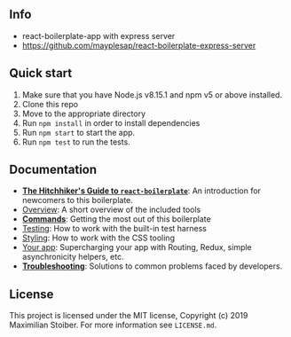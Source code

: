 ## Info
  - react-boilerplate-app with express server
  - https://github.com/mayplesap/react-boilerplate-express-server

## Quick start

1.  Make sure that you have Node.js v8.15.1 and npm v5 or above installed.
2.  Clone this repo
3.  Move to the appropriate directory
4.  Run `npm install` in order to install dependencies
5.  Run `npm start` to start the app.
6.  Run `npm test` to run the tests.

## Documentation

- [**The Hitchhiker's Guide to `react-boilerplate`**](docs/general/introduction.md): An introduction for newcomers to this boilerplate.
- [Overview](docs/general): A short overview of the included tools
- [**Commands**](docs/general/commands.md): Getting the most out of this boilerplate
- [Testing](docs/testing): How to work with the built-in test harness
- [Styling](docs/css): How to work with the CSS tooling
- [Your app](docs/js): Supercharging your app with Routing, Redux, simple
  asynchronicity helpers, etc.
- [**Troubleshooting**](docs/general/gotchas.md): Solutions to common problems faced by developers.

## License

This project is licensed under the MIT license, Copyright (c) 2019 Maximilian
Stoiber. For more information see `LICENSE.md`.
